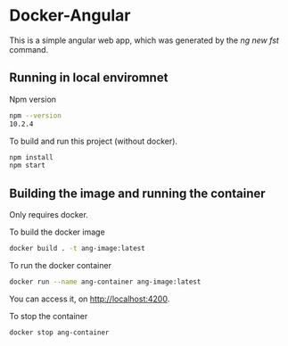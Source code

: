 # Docker-Angular
This is a simple angular web app, which was generated by the _ng new fst_ command.

## Running in local enviromnet

Npm version
```bash
npm --version
10.2.4
```

To build and run this project (without docker).

```bash
npm install
npm start
```

## Building the image and running the container
Only requires docker.

To build the docker image

```bash
docker build . -t ang-image:latest
```
To run the docker container

```bash
docker run --name ang-container ang-image:latest
```

You can access it, on [http://localhost:4200](http://localhost:4200).

To stop the container
```bash
docker stop ang-container
```
